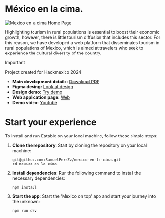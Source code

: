 # México en la cima.
<img src="https://i.imgur.com/ZMcLf0D.png" alt="Mexico en la cima Home Page">

Highlighting tourism in rural populations is essential to boost their economic growth, however, there is little tourism diffusion that includes this sector. For this reason, we have developed a web platform that disseminates tourism in rural populations of Mexico, which is aimed at travelers who seek to experience the cultural diversity of the country.

> [!IMPORTANT] 
> Project created for Hackmexico 2024

- **Main development details:** [Download PDF](https://drive.google.com/file/d/1el3w2Lnx15FebJn-ye-HWMyYyXlDrWnV/view?usp=sharing)
- **Figma desing:** [Look at design](https://www.figma.com/file/c8jVE2YfZhuPpKNqiYrE05/Chairdnb-(Copy)?type=design&node-id=0-1&mode=design&t=unhN9E1qnrpTAiKE-0)
- **Design demo:** [Try demo](https://www.figma.com/proto/c8jVE2YfZhuPpKNqiYrE05/Chairdnb-(Copy)?type=design&node-id=0-1&t=unhN9E1qnrpTAiKE-0&scaling=min-zoom&page-id=0%3A1&starting-point-node-id=1%3A12)
- **Web application page:** [Web](https://mexicoenlacima.netlify.app/)
- **Demo video:** [Youtube](https://www.youtube.com/watch?v=EESSkDhOxOI)



# Start your experience

To install and run Eatable on your local machine, follow these simple steps:

1. **Clone the repository**: Start by cloning the repository on your local machine:

   ```shell
   git@github.com:SamuelPereZz/mexico-en-la-cima.git
   cd mexico-en-la-cima
   ```

2. **Install dependencies**: Run the following command to install the necessary dependencies:

   ```shell
   npm install
   ```
   
3. **Start the app**: Start the 'Mexico on top' app and start your journey into the unknown:

   ```shell
   npm run dev
   ```

